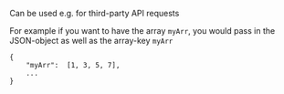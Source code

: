 Can be used e.g. for third-party API requests

For example if you want to have the array `myArr`, you would pass in the JSON-object as well as the array-key `myArr`

```
{
    "myArr":  [1, 3, 5, 7],
    ...
}
```
